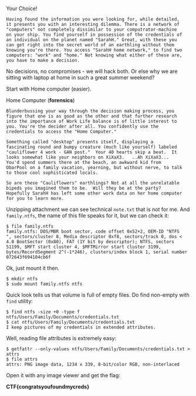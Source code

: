 Your Choice!


    Having found the information you were looking for, while detailed, 
    it presents you with an interesting dilemma. There is a network of 
    "computers" not completely dissimilar to your computrator-machine 
    on your ship. You find yourself in possession of the credentials of 
    an individual on the planet named "SarahH." Great, with these you 
    can get right into the secret world of an earthling without them 
    knowing you're there. You access "SarahH home network," to find two 
    computers: "work" and "home." Not knowing what either of these are, 
    you have to make a decision.


No decisions, no compromises - we will hack both. Or else why we are 
sitting with laptop at home in such a great summer weekend?

Start with Home computer (easier).

Home Computer (**forensics**)

    Blunderbussing your way through the decision making process, you 
    figure that one is as good as the other and that further research 
    into the importance of Work Life balance is of little interest to 
    you. You're the decider after all. You confidently use the 
    credentials to access the "Home Computer."

    Something called "desktop" presents itself, displaying a 
    fascinating round and bumpy creature (much like yourself) labeled  
    "cauliflower 4 work - GAN post."  Your 40 hearts skip a beat.  It 
    looks somewhat like your neighbors on XiXaX3.   ..Ah XiXaX3... 
    You'd spend summers there at the beach, an awkward kid from 
    ObarPool on a family vacation, yearning, but without nerve, to talk 
    to those cool sophisticated locals.

    So are these "Cauliflowers" earthlings? Not at all the unrelatable 
    bipeds you imagined them to be.  Will they be at the party?  
    Hopefully SarahH has left some other work data on her home computer 
    for you to learn more.

Unzipping attachment we can see technical `note.txt` that is not for me.
And `family.ntfs`, the name of this file speaks for it, but we can 
check it:

    $ file family.ntfs 
    family.ntfs: DOS/MBR boot sector, code offset 0x52+2, OEM-ID "NTFS    ", sectors/cluster 8, Media descriptor 0xf8, sectors/track 0, dos < 4.0 BootSector (0x80), FAT (1Y bit by descriptor); NTFS, sectors 51199, $MFT start cluster 4, $MFTMirror start cluster 3199, bytes/RecordSegment 2^(-1*246), clusters/index block 1, serial number 072643f694104cb6f

Ok, just mount it then.

    $ mkdir ntfs
    $ sudo mount family.ntfs ntfs

Quick look tells us that volume is full of empty files. Do find 
non-empty with `find` utility:

    $ find ntfs -size +0 -type f
    ntfs/Users/Family/Documents/credentials.txt
    $ cat ntfs/Users/Family/Documents/credentials.txt 
    I keep pictures of my credentials in extended attributes.

Well, reading file attributes is extremely easy:

    $ getfattr --only-values ntfs/Users/Family/Documents/credentials.txt > attrs
    $ file attrs
    attrs: PNG image data, 1234 x 339, 8-bit/color RGB, non-interlaced

Open it with any image viewer and get the flag:

**CTF{congratsyoufoundmycreds}**
